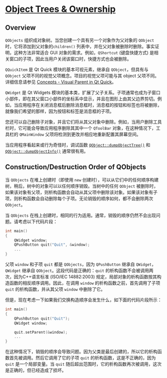 # [Object Trees & Ownership](https://doc.qt.io/qt-6/objecttrees.html)

## Overview

`QObjects` 组织成对象树。当您创建一个具有另一个对象作为父对象的 `QObject` 时，它将添加到父对象的`children()` 列表中，并在父对象被删除时删除。事实证明，这种方法非常适合 GUI 对象的需求。例如，`QShortcut` (键盘快捷方式) 是相关窗口的子项，因此当用户关闭该窗口时，快捷方式也会被删除。

`QQuickItem` 是 Qt Quick 模块的基本可视元素，继承自 `QObject`，但具有与 `QObject` 父项不同的视觉父项概念。项目的视觉父项可能与其 object 父项不同。详细信息请参见 [Concepts - Visual Parent in Qt Quick](https://doc.qt.io/qt-6/qtquick-visualcanvas-visualparent.html)。

`QWidget` 是 Qt Widgets 模块的基本类，扩展了父子关系。子项通常也成为子窗口小部件，即在其父窗口小部件的坐标系中显示，并且在图形上由其父边界剪切。例如，当应用程序在关闭消息框后删除消息框时，消息框的按钮和标签也将被删除，就像我们希望的那样，因为按钮和标签是消息框的子项。

您还可以自己删除子对象，并且它们将从其父对象中删除。例如，当用户删除工具栏时，它可能会导致应用程序删除其其中一个 `QToolBar` 对象，在这种情况下，工具栏的 `QMainWindow` 父项将检测到更改并相应地重新配置其屏幕空间。

当应用程序看起来或行为奇怪时，调试函数 [`QObject::dumpObjectTree()`](https://doc.qt.io/qt-6/qobject.html#dumpObjectTree) 和 [`QObject::dumpObjectInfo()`](https://doc.qt.io/qt-6/qobject.html#dumpObjectInfo) 通常很有用。

## Construction/Destruction Order of QObjects

当 `QObjects` 在堆上创建时（即使用 `new` 创建时），可以从它们中的任何顺序构建树，稍后，树中的对象可以以任何顺序销毁。当树中的任何 `QObject` 被删除时，如果该对象有父项，则析构函数会自动从其父项中删除该对象。如果该对象有子项，则析构函数会自动删除每个子项。无论销毁的顺序如何，都不会删除两次 `QObject`。

当 `QObjects` 在栈上创建时，相同的行为适用。通常，销毁的顺序仍然不会出现问题。请考虑以下代码片段：

```c++
int main()
{
    QWidget window;
    QPushButton quit("Quit", &window);
    ...
}
```

父项 `window` 和子项 `quit` 都是 `QObjects`，因为 `QPushButton` 继承自 `QWidget`，`QWidget` 继承自 `QObject`。这段代码是正确的：`quit` 的析构函数不会被调用两次，因为C++语言标准 (ISO/IEC 14882:2003) 规定，局部对象的析构函数按其构造函数的相反顺序调用。因此，在调用 `window` 的析构函数之前，首先调用了子项 `quit` 的析构函数，并从其父项 `window` 中删除了它。

但是，现在考虑一下如果我们交换构造顺序会发生什么，如下面的代码片段所示：

```c++
int main()
{
    QPushButton quit("Quit");
    QWidget window;

    quit.setParent(&window);
    ...
}
```

在这种情况下，销毁的顺序会导致问题。因为父类是最后创建的，所以它的析构函数首先被调用。然后它调用了它的子项 `quit` 的析构函数，这是不正确的，因为`quit` 是一个局部变量。当 `quit` 随后超出范围时，它的析构函数再次被调用，这次是正确的，但已经造成了损坏。





<!-- 完成标志, 看不到, 请忽略! -->
